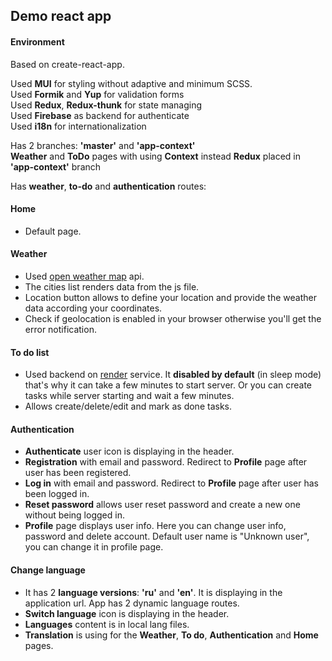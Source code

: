 ## Demo react app
#### Environment
Based on create-react-app.

Used **MUI** for styling without adaptive and minimum SCSS.\
Used **Formik** and **Yup** for validation forms\
Used **Redux**, **Redux-thunk** for state managing\
Used **Firebase** as backend for authenticate\
Used **i18n** for internationalization

Has 2 branches: **'master'** and **'app-context'**\
**Weather** and **ToDo** pages with using 
**Context** instead **Redux** placed in 
**'app-context'** branch

Has **weather**, **to-do** and **authentication** 
routes:

#### Home
- Default page.

#### Weather
- Used [open weather map](https://openweathermap.org/) api.
- The cities list renders data from the js file.
- Location button allows to define your location and provide
the weather data according your coordinates.
- Check if geolocation is enabled in your browser otherwise
you'll get the error notification.

#### To do list
- Used backend on [render](https://render.com/) service.
It **disabled by default** (in sleep mode) that's why it 
can take a few minutes to start server. Or you can 
create tasks while server starting and wait a few minutes.
- Allows create/delete/edit and mark as done tasks.

#### Authentication
- **Authenticate** user icon is displaying in the 
header.
- **Registration** with email and password. Redirect 
to **Profile** page after user has been registered.
- **Log in** with email and password. Redirect 
to **Profile** page after user has been logged in.
- **Reset password** allows user reset password and
create a new one without being logged in.
- **Profile** page displays user info. Here you can change
 user info, password and delete account. Default user name is
"Unknown user", you can change it in profile page.

#### Change language
- It has 2 **language versions**: **'ru'** and **'en'**. It 
is displaying in the application url. App has 2 dynamic 
language routes.
- **Switch language** icon is displaying in the 
header.
- **Languages** content is in local lang files.
- **Translation** is using for the **Weather**, **To do**,
**Authentication** and **Home** pages.
